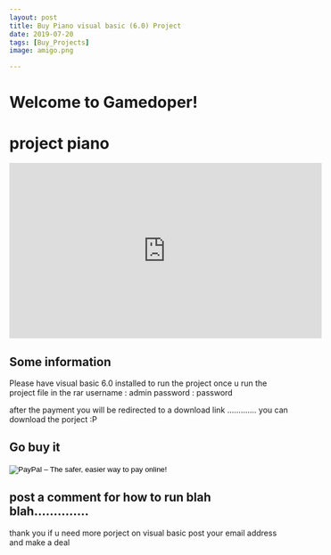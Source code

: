 ```yaml
---
layout: post
title: Buy Piano visual basic (6.0) Project
date: 2019-07-20 
tags: [Buy_Projects]
image: amigo.png

---
```



# Welcome to Gamedoper!




# project piano

<iframe width="560" height="315" src="https://www.youtube.com/embed/ul4bEyKSUhc" frameborder="0" allow="accelerometer; autoplay; encrypted-media; gyroscope; picture-in-picture" allowfullscreen></iframe>

## Some information
Please have visual basic 6.0 installed to run the project
once u run the project file in the rar 
username : admin
password : password


after the payment you will be redirected to a download link ............. you can download the porject :P

## Go buy it 

<form action="https://www.paypal.com/cgi-bin/webscr" method="post" target="_top">
<input type="hidden" name="cmd" value="_s-xclick">
<input type="hidden" name="hosted_button_id" value="VXV6RHLE759X4">
<input type="image" src="https://www.paypalobjects.com/en_GB/i/btn/btn_buynowCC_LG.gif" border="0" name="submit" alt="PayPal – The safer, easier way to pay online!">
<img alt="" border="0" src="https://www.paypalobjects.com/en_GB/i/scr/pixel.gif" width="1" height="1">
</form>


## post a comment for how to run blah blah..............

thank you if u need more porject on visual basic 
post your email address and make a deal 


